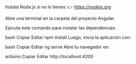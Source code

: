 Instala Node.js si no lo tienes:
👉 https://nodejs.org

Abre una terminal en la carpeta del proyecto Angular.

Ejecuta este comando para instalar las dependencias:

bash
Copiar
Editar
npm install
Luego, inicia la aplicación con:

bash
Copiar
Editar
ng serve
Abre tu navegador en:

arduino
Copiar
Editar
http://localhost:4200
